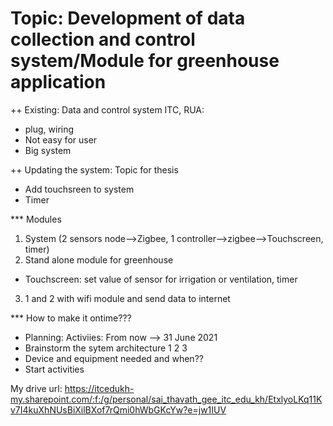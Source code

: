 # Topic: Development of data collection and control system/Module for greenhouse application

++ Existing: Data and control system ITC, RUA: 
 - plug, wiring
 - Not easy for user
 - Big system
 
++ Updating the system: Topic for thesis
 - Add touchsreen to system 
 - Timer 

*** Modules

1. System (2 sensors node-->Zigbee, 1 controller-->zigbee-->Touchscreen, timer)
2. Stand alone module for greenhouse 
 - Touchscreen: set value of sensor for irrigation or ventilation, timer
3. 1 and 2 with wifi module and send data to internet


*** How to make it ontime???
 - Planning: Activiies: From now --> 31 June 2021
 - Brainstorm the sytem architecture 1 2 3 
 - Device and equipment needed and when??
 - Start activities  

My drive url: https://itcedukh-my.sharepoint.com/:f:/g/personal/sai_thavath_gee_itc_edu_kh/EtxlyoLKq11Kv7I4kuXhNUsBiXilBXof7rQmi0hWbGKcYw?e=jw1IUV
